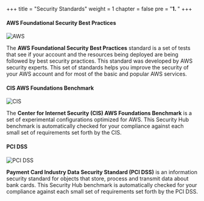 +++
title = "Security Standards"
weight = 1
chapter = false
pre = "<b>1. </b>"
+++

#### AWS Foundational Security Best Practices

![AWS](/public/public/images/1/aws.png?width=30pc)

The **AWS Foundational Security Best Practices** standard is a set of tests that see if your account and the resources being deployed are being followed by best security practices. This standard was developed by AWS security experts. This set of standards helps you improve the security of your AWS account and for most of the basic and popular AWS services.

#### CIS AWS Foundations Benchmark

![CIS](/public/public/images/1/cis.png?width=30pc)

The **Center for Internet Security (CIS) AWS Foundations Benchmark** is a set of experimental configurations optimized for AWS. This Security Hub benchmark is automatically checked for your compliance against each small set of requirements set forth by the CIS.

#### PCI DSS

![PCI DSS](/public/images/1/pcids.png?width=20pc)

**Payment Card Industry Data Security Standard (PCI DSS)** is an information security standard for objects that store, process and transmit data about bank cards. This Security Hub benchmark is automatically checked for your compliance against each small set of requirements set forth by the PCI DSS.